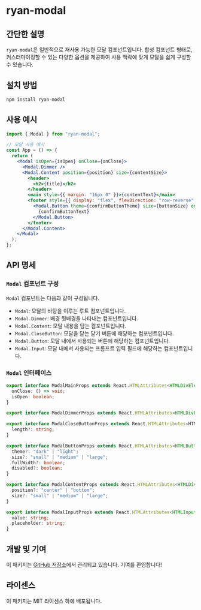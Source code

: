 # ryan-modal

## 간단한 설명

`ryan-modal`은 일반적으로 재사용 가능한 모달 컴포넌트입니다. 합성 컴포넌트 형태로, 커스터마이징할 수 있는 다양한 옵션을 제공하여 사용 맥락에 맞게 모달을 쉽게 구성할 수 있습니다.

## 설치 방법

```bash
npm install ryan-modal
```

## 사용 예시

```jsx
import { Modal } from "ryan-modal";

// 모달 사용 예시
const App = () => {
  return (
    <Modal isOpen={isOpen} onClose={onClose}>
      <Modal.Dimmer />
      <Modal.Content position={position} size={contentSize}>
        <header>
          <h2>{title}</h2>
        </header>
        <main style={{ margin: "16px 0" }}>{contentText}</main>
        <footer style={{ display: "flex", flexDirection: "row-reverse" }}>
          <Modal.Button theme={confirmButtonTheme} size={buttonSize} onClick={onModalButtonClick}>
            {confirmButtonText}
          </Modal.Button>
        </footer>
      </Modal.Content>
    </Modal>
  );
};
```

## API 명세

### `Modal` 컴포넌트 구성

`Modal` 컴포넌트는 다음과 같이 구성됩니다.

- `Modal`: 모달의 바탕을 이루는 루트 컴포넌트입니다.
- `Modal.Dimmer`: 배경 뒷배경을 나타내는 컴포넌트입니다.
- `Modal.Content`: 모달 내용을 담는 컴포넌트입니다.
- `Modal.CloseButton`: 모달을 닫는 닫기 버튼에 해당하는 컴포넌트입니다.
- `Modal.Button`: 모달 내에서 사용되는 버튼에 해당하는 컴포넌트입니다.
- `Modal.Input`: 모달 내에서 사용되는 프롬프트 입력 필드에 해당하는 컴포넌트입니다.

### `Modal` 인터페이스

```ts
export interface ModalMainProps extends React.HTMLAttributes<HTMLDivElement> {
  onClose: () => void;
  isOpen: boolean;
}

export interface ModalDimmerProps extends React.HTMLAttributes<HTMLDivElement> {}

export interface ModalCloseButtonProps extends React.HTMLAttributes<HTMLOrSVGElement> {
  length?: string;
}

export interface ModalButtonProps extends React.HTMLAttributes<HTMLButtonElement> {
  theme?: "dark" | "light";
  size?: "small" | "medium" | "large";
  fullWidth?: boolean;
  disabled?: boolean;
}

export interface ModalContentProps extends React.HTMLAttributes<HTMLDivElement> {
  position?: "center" | "bottom";
  size?: "small" | "medium" | "large";
}

export interface ModalInputProps extends React.HTMLAttributes<HTMLInputElement> {
  value: string;
  placeholder: string;
}
```

## 개발 및 기여

이 패키지는 [GitHub 저장소](https://github.com/Parkhanyoung/react-modules)에서 관리되고 있습니다. 기여를 환영합니다!

## 라이센스

이 패키지는 MIT 라이센스 하에 배포됩니다.
